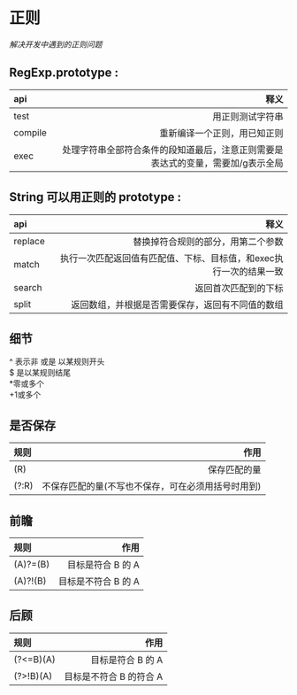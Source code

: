 # 正则
*解决开发中遇到的正则问题*
## RegExp.prototype : <br >

| api | 释义 |
| :------ | ------: |
|test | 用正则测试字符串 |
| compile | 重新编译一个正则，用已知正则 |
| exec | 处理字符串全部符合条件的段知道最后，注意正则需要是表达式的变量，需要加/g表示全局 |

## String   可以用正则的 prototype : <br >
| api | 释义 |
| :------ | ------: |
| replace | 替换掉符合规则的部分，用第二个参数 |
| match | 执行一次匹配返回值有匹配值、下标、目标值，和exec执行一次的结果一致 |
| search | 返回首次匹配到的下标 |
| split | 返回数组，并根据是否需要保存，返回有不同值的数组 |

## 细节
 ^ 表示非 或是 以某规则开头 <br >
 $ 是以某规则结尾<br >
 *零或多个<br >
 +1或多个<br >

## 是否保存
| 规则 | 作用 |
| :------ | ------: |
|(R)     | 保存匹配的量 | 
|(?:R)    | 不保存匹配的量(不写也不保存，可在必须用括号时用到) | 

## 前瞻
| 规则 | 作用 |
| :------ | ------: |
| (A)?=(B) | 目标是符合 B 的 A  | 
| (A)?!(B)  | 目标是不符合 B 的 A | 

## 后顾
| 规则 | 作用 |
| :------ | ------: |
| (?<=B)(A)  | 目标是符合 B 的 A | 
| (?>!B)(A)  | 目标是不符合 B 的符合 A  | 
